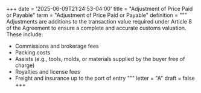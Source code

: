 +++
date = '2025-06-09T21:24:53-04:00'
title = "Adjustment of Price Paid or Payable"
term = "Adjustment of Price Paid or Payable"
definition = """
Adjustments are additions to the transaction value required under Article 8 of the Agreement to ensure a complete and accurate customs valuation. These include:

- Commissions and brokerage fees
- Packing costs
- Assists (e.g., tools, molds, or materials supplied by the buyer free of charge)
- Royalties and license fees
- Freight and insurance up to the port of entry
"""
letter = "A"
draft = false
+++
